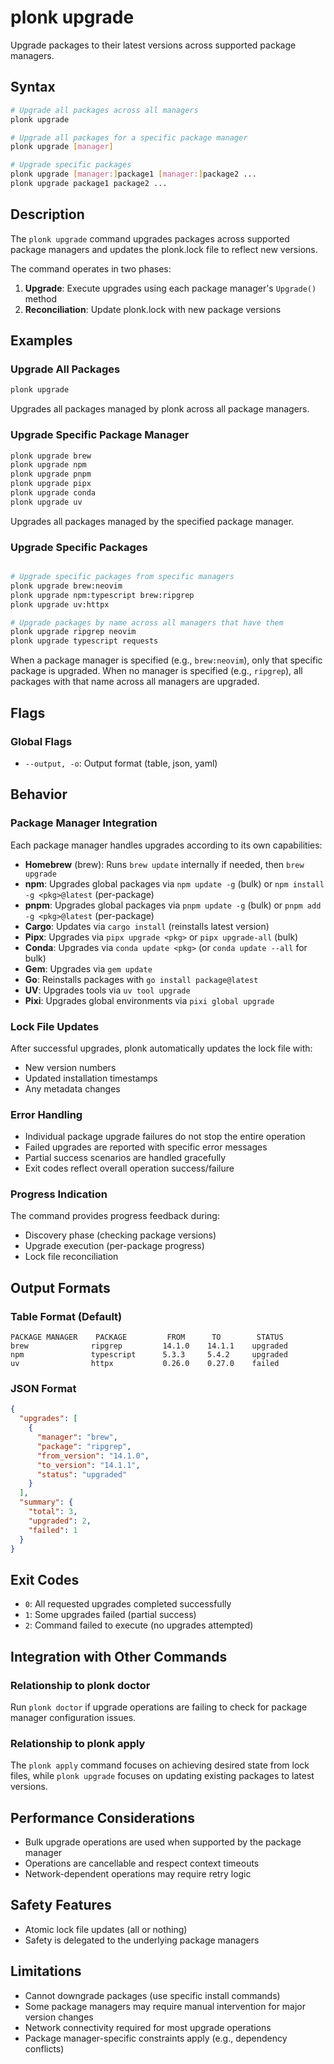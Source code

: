 # plonk upgrade

Upgrade packages to their latest versions across supported package managers.

## Syntax

```bash
# Upgrade all packages across all managers
plonk upgrade

# Upgrade all packages for a specific package manager
plonk upgrade [manager]

# Upgrade specific packages
plonk upgrade [manager:]package1 [manager:]package2 ...
plonk upgrade package1 package2 ...
```

## Description

The `plonk upgrade` command upgrades packages across supported package managers and updates the plonk.lock file to reflect new versions.

The command operates in two phases:
1. **Upgrade**: Execute upgrades using each package manager's `Upgrade()` method
2. **Reconciliation**: Update plonk.lock with new package versions

## Examples

### Upgrade All Packages
```bash
plonk upgrade
```
Upgrades all packages managed by plonk across all package managers.

### Upgrade Specific Package Manager
```bash
plonk upgrade brew
plonk upgrade npm
plonk upgrade pnpm
plonk upgrade pipx
plonk upgrade conda
plonk upgrade uv
```
Upgrades all packages managed by the specified package manager.

### Upgrade Specific Packages
```bash

# Upgrade specific packages from specific managers
plonk upgrade brew:neovim
plonk upgrade npm:typescript brew:ripgrep
plonk upgrade uv:httpx

# Upgrade packages by name across all managers that have them
plonk upgrade ripgrep neovim
plonk upgrade typescript requests
```
When a package manager is specified (e.g., `brew:neovim`), only that specific package is upgraded.
When no manager is specified (e.g., `ripgrep`), all packages with that name across all managers are upgraded.

## Flags

### Global Flags
- `--output, -o`: Output format (table, json, yaml)

## Behavior

### Package Manager Integration
Each package manager handles upgrades according to its own capabilities:

- **Homebrew** (brew): Runs `brew update` internally if needed, then `brew upgrade`
- **npm**: Upgrades global packages via `npm update -g` (bulk) or `npm install -g <pkg>@latest` (per-package)
- **pnpm**: Upgrades global packages via `pnpm update -g` (bulk) or `pnpm add -g <pkg>@latest` (per-package)
- **Cargo**: Updates via `cargo install` (reinstalls latest version)
- **Pipx**: Upgrades via `pipx upgrade <pkg>` or `pipx upgrade-all` (bulk)
- **Conda**: Upgrades via `conda update <pkg>` (or `conda update --all` for bulk)
- **Gem**: Upgrades via `gem update`
- **Go**: Reinstalls packages with `go install package@latest`
- **UV**: Upgrades tools via `uv tool upgrade`
- **Pixi**: Upgrades global environments via `pixi global upgrade`


### Lock File Updates
After successful upgrades, plonk automatically updates the lock file with:
- New version numbers
- Updated installation timestamps
- Any metadata changes

### Error Handling
- Individual package upgrade failures do not stop the entire operation
- Failed upgrades are reported with specific error messages
- Partial success scenarios are handled gracefully
- Exit codes reflect overall operation success/failure

### Progress Indication
The command provides progress feedback during:
- Discovery phase (checking package versions)
- Upgrade execution (per-package progress)
- Lock file reconciliation

## Output Formats

### Table Format (Default)
```
PACKAGE MANAGER    PACKAGE         FROM      TO        STATUS
brew              ripgrep         14.1.0    14.1.1    upgraded
npm               typescript      5.3.3     5.4.2     upgraded
uv                httpx           0.26.0    0.27.0    failed
```

### JSON Format
```json
{
  "upgrades": [
    {
      "manager": "brew",
      "package": "ripgrep",
      "from_version": "14.1.0",
      "to_version": "14.1.1",
      "status": "upgraded"
    }
  ],
  "summary": {
    "total": 3,
    "upgraded": 2,
    "failed": 1
  }
}
```

## Exit Codes

- `0`: All requested upgrades completed successfully
- `1`: Some upgrades failed (partial success)
- `2`: Command failed to execute (no upgrades attempted)

## Integration with Other Commands

### Relationship to plonk doctor
Run `plonk doctor` if upgrade operations are failing to check for package manager configuration issues.

### Relationship to plonk apply
The `plonk apply` command focuses on achieving desired state from lock files, while `plonk upgrade` focuses on updating existing packages to latest versions.

## Performance Considerations

- Bulk upgrade operations are used when supported by the package manager
- Operations are cancellable and respect context timeouts
- Network-dependent operations may require retry logic

## Safety Features

- Atomic lock file updates (all or nothing)
- Safety is delegated to the underlying package managers

## Limitations

- Cannot downgrade packages (use specific install commands)
- Some package managers may require manual intervention for major version changes
- Network connectivity required for most upgrade operations
- Package manager-specific constraints apply (e.g., dependency conflicts)
